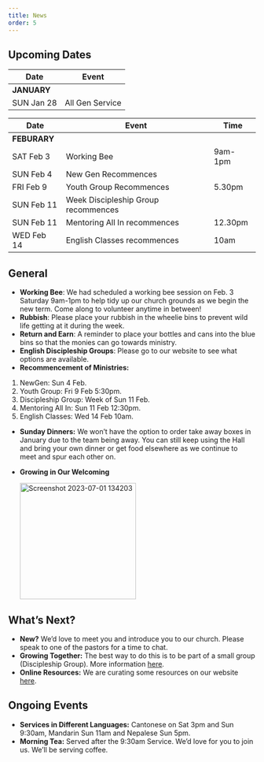 ```yaml
---
title: News
order: 5
---
```


## Upcoming Dates

| Date | Event |
| ----- | ----- |
| **JANUARY** | 
| SUN Jan 28 | All Gen Service |

| Date | Event | Time |
| ----- | ----- | ----- |
| **FEBURARY** | 
| SAT Feb 3 | Working Bee |9am-1pm |
| SUN Feb 4 | New Gen Recommences | 
| FRI Feb 9 | Youth Group Recommences | 5.30pm |
| SUN Feb 11 | Week Discipleship Group recommences |
| SUN Feb 11 | Mentoring All In recommences | 12.30pm |
| WED Feb 14 | English Classes recommences | 10am |

## General

- **Working Bee**: We had scheduled a working bee session on Feb. 3 Saturday 9am-1pm to help tidy up our church grounds as we begin the new term. Come along to volunteer anytime in between!  
- **Rubbish**: Please place your rubbish in the wheelie bins to prevent wild life getting at it during the week.
- **Return and Earn**: A reminder to place your bottles and cans into the blue bins so that the monies can go towards ministry.
-  **English Discipleship Groups**: Please go to our website to see what options are available. 
- **Recommencement of Ministries:**
1. NewGen: Sun 4 Feb. 
2. Youth Group: Fri 9 Feb 5:30pm. 
3. Discipleship Group: Week of Sun 11 Feb. 
4. Mentoring All In: Sun 11 Feb 12:30pm.
5. English Classes: Wed 14 Feb 10am.
- **Sunday Dinners:** We won’t have the option to order take away boxes in January due to the team being away. You can still keep using the Hall and bring your own dinner or get food elsewhere as we continue to meet and spur each other on. 

- **Growing in Our Welcoming**


  <img width="236" alt="Screenshot 2023-07-01 134203" src="https://github.com/stgeorgeshurstville/bulletin/assets/119166299/b540ac1c-0ba4-481e-90a5-5464939f7e4c">


## What’s Next?
- **New?** We’d love to meet you and introduce you to our church. Please speak to one of the pastors for a time to chat. 
- **Growing Together:** The best way to do this is to be part of a small group (Discipleship Group). More information [here](https://stgeorgeshurstville.org.au/discipleship-groups).
- **Online Resources:** We are curating some resources on our website [here](https://stgeorgeshurstville.org.au/lets-talk-about-christianity).  

## Ongoing Events
- **Services in Different Languages:** Cantonese on Sat 3pm and Sun 9:30am, Mandarin Sun 11am and Nepalese Sun 5pm. 
- **Morning Tea:** Served after the 9:30am Service. We’d love for you to join us. We’ll be serving coffee.

